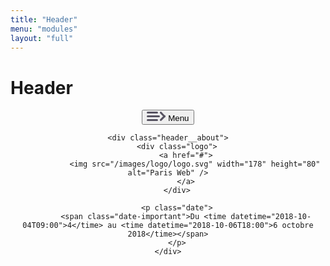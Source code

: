 ```yaml
---
title: "Header"
menu: "modules"
layout: "full"
---
```


<div class="content">
    <h1>Header</h1>
</div>

<header class="header header-example">
    <div class="header__menu-button">
        <button class="open-menu">
            <svg class="icon icon--menu" xmlns="http://www.w3.org/2000/svg" width="30" height="15" viewBox="0 0 30 15">
                <path fill="#585462" fill-rule="evenodd" d="M28.521 5.625c.377.006.752.158 1.04.458.37.385.506.92.409 1.417a1.604 1.604 0 0 1-.41 1.417c-.287.3-.662.452-1.039.458l-4.96 5.167c-.586.61-1.536.61-2.122 0a1.609 1.609 0 0 1 0-2.21L26.08 7.5l-4.64-4.833a1.609 1.609 0 0 1 0-2.21 1.458 1.458 0 0 1 2.122 0l4.96 5.168zM1.5 0h15a1.5 1.5 0 0 1 0 3h-15a1.5 1.5 0 0 1 0-3zm0 6h18a1.5 1.5 0 0 1 0 3h-18a1.5 1.5 0 0 1 0-3zm0 6h15a1.5 1.5 0 0 1 0 3h-15a1.5 1.5 0 0 1 0-3z"/>
            </svg>
            Menu
        </button>
    </div>

    <div class="header__about">
        <div class="logo">
            <a href="#">
                <img src="/images/logo/logo.svg" width="178" height="80" alt="Paris Web" />
            </a>
        </div>

        <p class="date">
            <span class="date-important">Du <time datetime="2018-10-04T09:00">4</time> au <time datetime="2018-10-06T18:00">6 octobre 2018</time></span>
        </p>
    </div>
</header>